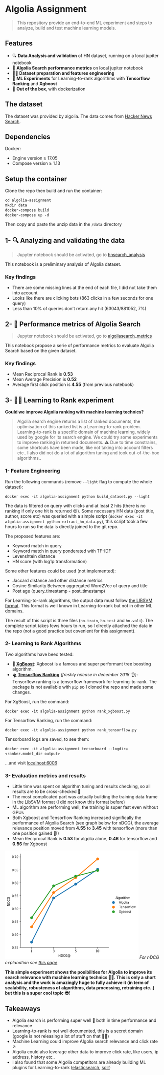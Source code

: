 # Algolia Assignment

> This repository provide an end-to-end ML experiment and steps to analyze, build and test machine learning models. 

## Features
* 🔍 **Data Analysis and validation** of HN dataset, running on a local jupiter notebook
* 💫 **Algolia Search performance metrics** on local jupiter notebook
* 🏋️‍♀️ **Dataset preparation and features engineering**
* 🚀 **ML Experiments** for Learning-to-rank algorithms with **Tensorflow Ranking** and **Xgboost**
* 🐳 **Out of the box**, with dockerization

## The dataset
The dataset was provided by algolia. The data comes from [Hacker News Search](https://hn.algolia.com/).

## Dependencies
Docker:
* Engine version ≥ 17.05
* Compose version ≥ 1.13

## Setup the container

Clone the repo then build and run the container:
```
cd algolia-assignment
mkdir data
docker-compose build
docker-compose up -d
```

Then copy and paste the unzip data in the `/data` directory

## 1- 🔍 Analyzing and validating the data

> Jupyter notebook should be activated, go to [hnsearch_analysis](http://localhost:9999/notebooks/hnsearch_analysis.ipynb#)

This notebook is a preliminary analysis of Algolia dataset.

### Key findings
* There are some missing lines at the end of each file, I did not take them into account
* Looks like there are clicking bots (863 clicks in a few seconds for one query)
* Less than 10% of queries don't return any hit (63043/881052, 7%)

## 2- 💫 Performance metrics of Algolia Search

> Jupyter notebook should be activated, go to [algoliasearch_metrics](http://localhost:9999/notebooks/algoliasearch_metrics.ipynb#)

This notebook propose a serie of performance metrics to evaluate Algolia Search based on the given dataset.

### Key findings
* Mean Reciprocal Rank is **0.53**
* Mean Average Precision is **0.52**
* Average first click position is **4.55** (from previous notebook)

## 3- 👩‍🔬 Learning to Rank experiment

**Could we improve Algolia ranking with machine learning technics?**

> Algolia search engine returns a list of ranked documents, the optimisation of this ranked list is a Learning-to-rank problem. Learning-to-rank is a specific domain of machine learning, widely used by google for its search engine. We could try some experiments to improve ranking in returned documents.
> ⚠️ Due to time constrains, some shortcuts have been made, like not taking into account filters etc.. I also did not do a lot of algorithm tuning and took out-of-the-box algorithms..

### 1- Feature Engineering

Run the following commands (remove `--light` flag to compute the whole dataset):
```
docker exec -it algolia-assignment python build_dataset.py --light
```

The data is filtered on query with clicks and at least 2 hits (there is no ranking if only one hit is returned 😉). Some necessary HN data (post title, author, score etc) was queried with a simple script (`docker exec -it algolia-assignment python extract_hn_data.py`), this script took a few hours to run so the data is directly joined to the git repo.

The proposed features are:
* Keyword match in query
* Keyword match in query ponderated with TF-IDF
* Levenshtein distance
* HN score (with log1p transformation)

Some other features could be used (not implemented):
* Jaccard distance and other distance metrics
* Cosine Similarity Between aggregated Word2Vec of query and title
* Post age (query_timestamp - post_timestamp)

For Learning-to-rank algorithms, the output data must follow [the LIBSVM format](https://sourceforge.net/p/lemur/wiki/RankLib%20File%20Format). This format is well known in Learning-to-rank but not in other ML domains.

The result of this script is three files (`hn.train`, `hn.test` and `hn.vali`). The complete script takes fews hours to run, so I directly attached the data in the repo (not a good practice but covenient for this assignment).

### 2- Learning to Rank Algorithms

Two algorithms have beed tested:
* **🌳 [XgBoost](https://github.com/dmlc/xgboost)**: Xgboost is a famous and super performant tree boosting algorithm.
* **🛸 [Tensorflow Ranking](https://github.com/tensorflow/ranking)** *(freshly release in december 2018 👌)*: Tensorflow ranking is a tensorflow framework for learning-to-rank. The package is not available with `pip` so I cloned the repo and made some changes.

For XgBoost, run the command:
```
docker exec -it algolia-assignment python rank_xgboost.py
```

For Tensorflow Ranking, run the command:
```
docker exec -it algolia-assignment python rank_tensorflow.py
```

Tensorboard logs are saved, to see them:
```
docker exec -it algolia-assignment tensorboard --logdir=<ranker.model_dir output>
```
...and visit [localhost:6006](http://localhost:6006)

### 3- Evaluation metrics and results

* Little time was spent on algorithm tuning and results checking, so all results are to be cross-checked 🤞
* The most complicated part was actually building the training data frame in the LibSVM format (I did not know this format before)
* ML algorithm are performing well, the training is super fast even without GPUs
* Both Xgboost and Tensorflow Ranking increased significally the performance of Algolia Search (see graph below for nDCG), the average relevance position moved from **4.55** to **3.45** with tensorflow (more than one position gained 🎉!)
* Mean Reciprocal Rank is **0.53** for algolia alone, **0.46** for tensorflow and **0.56** for Xgboost

![alt text](metrics.png)
*For nDCG explanation see [this page](https://en.wikipedia.org/wiki/Discounted_cumulative_gain)*

**This simple experiment shows the posibilities for Algolia to improve its search relevance with machine learning technics 🧙‍♂️. This is only a short analysis and the work is amazingly huge to fully achieve it (in term of scalability, robusteness of algorithms, data processing, retraining etc..) but this is a super cool topic 😎!**

## Takeaways
* Algolia search is performing super well 👏 both in time performance and relevance
* Learning-to-rank is not well documented, this is a secret domain (google is not releasing a lot of stuff on that 🕵️‍♀️)
* Machine Learning could improve Algolia search relevance and click rate ↗️
* Algolia could also leverage other data to improve click rate, like users, ip address, history etc..
* I also found that some Algolia competitors are already building ML plugins for Learning-to-rank ([elasticsearch](https://elasticsearch-learning-to-rank.readthedocs.io/en/latest/index.html), [solr](https://lucene.apache.org/solr/guide/6_6/learning-to-rank.html))





